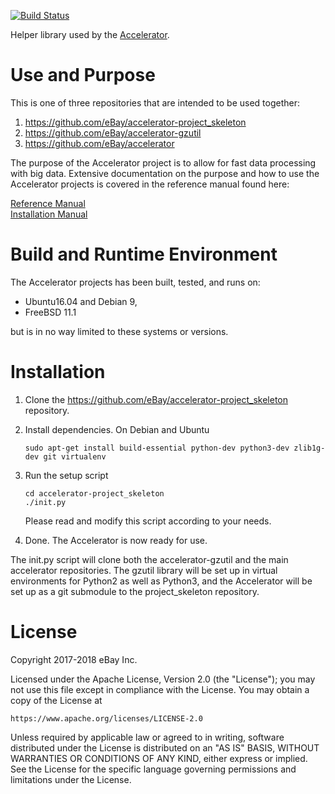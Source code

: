 [![Build Status](https://www.travis-ci.org/drougge/gzutil.svg?branch=master)](https://www.travis-ci.org/drougge/gzutil)

Helper library used by the [Accelerator](https://github.com/eBay/accelerator).



Use and Purpose
===============

This is one of three repositories that are intended to be used together:
1.    https://github.com/eBay/accelerator-project_skeleton
2.    https://github.com/eBay/accelerator-gzutil
3.    https://github.com/eBay/accelerator

The purpose of the Accelerator project is to allow for fast data processing with big data. Extensive documentation on the purpose and how to use the Accelerator projects is covered in the reference manual found here:

[Reference Manual](https://berkeman.github.io/pdf/acc_manual.pdf) \
[Installation Manual](https://berkeman.github.io/pdf/acc_install.pdf)



Build and Runtime Environment
=============================

The Accelerator projects has been built, tested, and runs on:
 - Ubuntu16.04 and Debian 9,
 - FreeBSD 11.1

but is in no way limited to these systems or versions.



Installation
============

1. Clone the https://github.com/eBay/accelerator-project_skeleton repository.
2. Install dependencies.  On Debian and Ubuntu

    ```sudo apt-get install build-essential python-dev python3-dev zlib1g-dev git virtualenv```

3. Run the setup script
    ```
    cd accelerator-project_skeleton
    ./init.py
    ```
    Please read and modify this script according to your needs.
4. Done.  The Accelerator is now ready for use.

The init.py script will clone both the accelerator-gzutil and the main accelerator repositories.  The gzutil library will be set up in virtual environments for Python2 as well as Python3, and the Accelerator will be set up as a git submodule to the project_skeleton repository.



License
=======

Copyright 2017-2018 eBay Inc.

Licensed under the Apache License, Version 2.0 (the "License");
you may not use this file except in compliance with the License.
You may obtain a copy of the License at

    https://www.apache.org/licenses/LICENSE-2.0

Unless required by applicable law or agreed to in writing, software
distributed under the License is distributed on an "AS IS" BASIS,
WITHOUT WARRANTIES OR CONDITIONS OF ANY KIND, either express or implied.
See the License for the specific language governing permissions and
limitations under the License.
